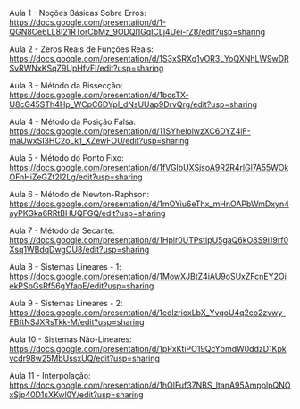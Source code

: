 Aula 1 - Noções Básicas Sobre Erros: https://docs.google.com/presentation/d/1-QGN8Ce6LL8I21RTorCbMz_9ODQl1GqICLj4Uei-rZ8/edit?usp=sharing

Aula 2 - Zeros Reais de Funções Reais: https://docs.google.com/presentation/d/1S3xSRXq1vOR3LYoQXNhLW9wDRSvRWNxKSqZ9UpHfvFI/edit?usp=sharing

Aula 3 - Método da Bissecção: https://docs.google.com/presentation/d/1bcsTX-U8cG45STh4Hp_WCpC6DYpl_dNsUUap9DrvQrg/edit?usp=sharing

Aula 4 - Método da Posição Falsa: https://docs.google.com/presentation/d/11SYhelolwzXC6DYZ4lF-maUwxSI3HC2oLk1_XZewFOU/edit?usp=sharing

Aula 5 - Método do Ponto Fixo: https://docs.google.com/presentation/d/1fVGIbUXSjsoA9R2R4rlGl7A55WOkOFnHiZeGZt2I2Lg/edit?usp=sharing

Aula 6 - Método de Newton-Raphson: https://docs.google.com/presentation/d/1mOYiu6eThx_mHnOAPbWmDxyn4ayPKGka6RRtBHUQFGQ/edit?usp=sharing

Aula 7 - Método da Secante: https://docs.google.com/presentation/d/1Hplr0UTPstIpU5gaQ6kO8S9i19rf0Xsq1WBdqDwgOU8/edit?usp=sharing

Aula 8 - Sistemas Lineares - 1: https://docs.google.com/presentation/d/1MowXJBtZ4iAU9oSUxZFcnEY2OiekPSbGsRf56gYfapE/edit?usp=sharing

Aula 9 - Sistemas Lineares - 2: https://docs.google.com/presentation/d/1edlzrioxLbX_YvqoU4q2co2zvwy-FBftNSJXRsTkk-M/edit?usp=sharing

Aula 10 - Sistemas Não-Lineares: https://docs.google.com/presentation/d/1pPxKtiPO19QcYbmdW0ddzD1Kpkvcdr98w25MbUssxUQ/edit?usp=sharing

Aula 11 - Interpolação: https://docs.google.com/presentation/d/1hQlFuf37NBS_ltanA95AmpplpQNOxSjp40D1sXKwl0Y/edit?usp=sharing

